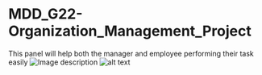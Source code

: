 # MDD_G22-Organization_Management_Project
This panel will help both the manager and employee performing their task easily
![Image description](https://drive.google.com/file/d/1T_79A4T3Sd9QSxRgJ9wfoHrrgtuZyWoA/view)
![alt text](https://drive.google.com/file/d/1T_79A4T3Sd9QSxRgJ9wfoHrrgtuZyWoA/view)

